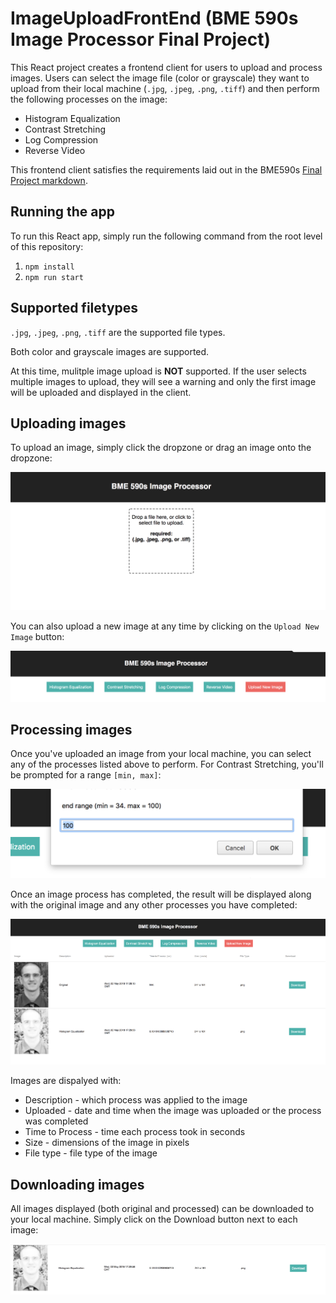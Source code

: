 # ImageUploadFrontEnd (BME 590s Image Processor Final Project)
This React project creates a frontend client for users to upload and process images. Users can select the image file (color or grayscale) they want to upload from their local machine (`.jpg`, `.jpeg`, `.png`, `.tiff`) and then perform the following processes on the image:
* Histogram Equalization
* Contrast Stretching
* Log Compression
* Reverse Video

This frontend client satisfies the requirements laid out in the BME590s [Final Project markdown](https://github.com/mlp6/Medical-Software-Design/blob/master/FinalProjects/ImageProcessorS18/ImageProcessorS18.md).

## Running the app
To run this React app, simply run the following command from the root level of this repository:  
1) `npm install`  
2) `npm run start`

## Supported filetypes
`.jpg`, `.jpeg`, `.png`, `.tiff` are the supported file types. 

Both color and grayscale images are supported. 

At this time, mulitple image upload is **NOT** supported. If the user selects multiple images to upload, they will see a warning and only the first image will be uploaded and displayed in the client. 

## Uploading images
To upload an image, simply click the dropzone or drag an image onto the dropzone: 

![upload](readme_assets/upload.png)


You can also upload a new image at any time by clicking on the `Upload New Image` button: 

![new_upload](readme_assets/new_upload.png)

## Processing images
Once you've uploaded an image from your local machine, you can select any of the processes listed above to perform. For Contrast Stretching, you'll be prompted for a range `[min, max]`: 

![end_range](readme_assets/end_range.png)

Once an image process has completed, the result will be displayed along with the original image and any other processes you have completed: 

![processed](readme_assets/processed.png)

Images are dispalyed with:
* Description - which process was applied to the image
* Uploaded - date and time when the image was uploaded or the process was completed
* Time to Process - time each process took in seconds
* Size - dimensions of the image in pixels
* File type - file type of the image

## Downloading images
All images displayed (both original and processed) can be downloaded to your local machine. Simply click on the Download button next to each image: 

![download](readme_assets/download.png)
